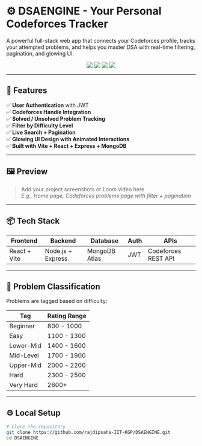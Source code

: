 # ⚙️ DSAENGINE - Your Personal Codeforces Tracker

A powerful full-stack web app that connects your Codeforces profile, tracks your attempted problems, and helps you master DSA with real-time filtering, pagination, and glowing UI.

<p align="center">
  <img src="https://img.shields.io/badge/React-18.x-blue?style=for-the-badge&logo=react" />
  <img src="https://img.shields.io/badge/Node.js-18.x-green?style=for-the-badge&logo=node.js" />
  <img src="https://img.shields.io/badge/MongoDB-%20Atlas-brightgreen?style=for-the-badge&logo=mongodb" />
  <img src="https://img.shields.io/badge/Codeforces-API-red?style=for-the-badge&logo=codeforces" />
</p>

---

## 🚀 Features

✅ **User Authentication** with JWT  
✅ **Codeforces Handle Integration**  
✅ **Solved / Unsolved Problem Tracking**  
✅ **Filter by Difficulty Level**  
✅ **Live Search + Pagination**  
✅ **Glowing UI Design with Animated Interactions**  
✅ **Built with Vite + React + Express + MongoDB**

---

## 🖼️ Preview

> Add your project screenshots or Loom video here  
> _E.g., Home page, Codeforces problems page with filter + pagination_

---

## 📦 Tech Stack

| Frontend       | Backend        | Database    | Auth       | APIs        |
|----------------|----------------|-------------|------------|-------------|
| React + Vite   | Node.js + Express | MongoDB Atlas | JWT        | Codeforces REST API |

---

## 🧠 Problem Classification

Problems are tagged based on difficulty:

| Tag         | Rating Range     |
|-------------|------------------|
| Beginner    | 800 - 1000       |
| Easy        | 1100 - 1300      |
| Lower-Mid   | 1400 - 1600      |
| Mid-Level   | 1700 - 1900      |
| Upper-Mid   | 2000 - 2200      |
| Hard        | 2300 - 2500      |
| Very Hard   | 2600+            |

---

## ⚙️ Local Setup

```bash
# Clone the repository
git clone https://github.com/rajdipsaha-IIT-KGP/DSAENGINE.git
cd DSAENGINE
